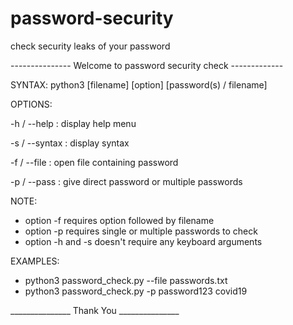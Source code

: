 # password-security
check security leaks  of your password

--------------- Welcome to password security check -------------

SYNTAX: python3 [filename] [option] [password(s) / filename]

OPTIONS:

-h / --help : display help menu

-s / --syntax : display syntax

-f / --file : open file containing password

-p / --pass : give direct password or multiple passwords   

NOTE:
* option -f requires option followed by filename
* option -p requires single or multiple passwords to check
* option -h and -s doesn\'t require any keyboard arguments

EXAMPLES:
* python3 password_check.py --file passwords.txt
* python3 password_check.py -p password123 covid19

_______________ Thank You _______________ 
